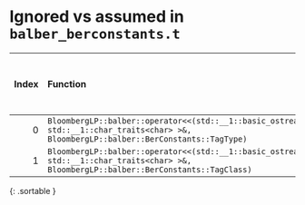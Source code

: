 # Ignored vs assumed in `balber_berconstants.t`

<script src="../sorttable.js"></script>
|   Index | Function                                                                                                                                     |   Difference in number of lines |   Function size difference in bytes | Disassembly                                                             |   Number of lines in assumed build | Number of bytes in assumed build   |   Number of lines in ignored build | Number of bytes in ignored build   |
|--------:|:---------------------------------------------------------------------------------------------------------------------------------------------|--------------------------------:|------------------------------------:|:------------------------------------------------------------------------|-----------------------------------:|:-----------------------------------|-----------------------------------:|:-----------------------------------|
|       0 | `BloombergLP::balber::operator<<(std::__1::basic_ostream<char, std::__1::char_traits<char> >&, BloombergLP::balber::BerConstants::TagType)`  |                              -3 |                                   0 | [Assumed](0.assume.s.txt), [Ignored](0.none.s.txt), [Diff](0.diff.html) |                                 48 | 4,219,440                          |                                 48 | 4,219,456                          |
|       1 | `BloombergLP::balber::operator<<(std::__1::basic_ostream<char, std::__1::char_traits<char> >&, BloombergLP::balber::BerConstants::TagClass)` |                              -4 |                                   0 | [Assumed](1.assume.s.txt), [Ignored](1.none.s.txt), [Diff](1.diff.html) |                                 80 | 4,219,360                          |                                 80 | 4,219,376                          |
{: .sortable }
